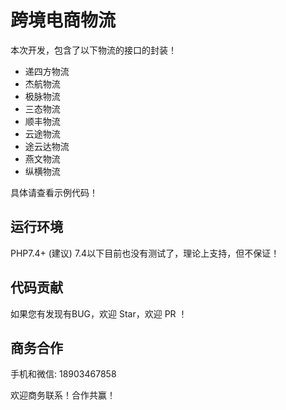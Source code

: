 # 跨境电商物流

本次开发，包含了以下物流的接口的封装！

- 递四方物流
- 杰航物流
- 极脉物流
- 三态物流
- 顺丰物流
- 云途物流
- 途云达物流
- 燕文物流
- 纵横物流

具体请查看示例代码！

## 运行环境

PHP7.4+ (建议)
7.4以下目前也没有测试了，理论上支持，但不保证！

## 代码贡献

如果您有发现有BUG，欢迎 Star，欢迎 PR ！

## 商务合作

手机和微信: 18903467858

欢迎商务联系！合作共赢！